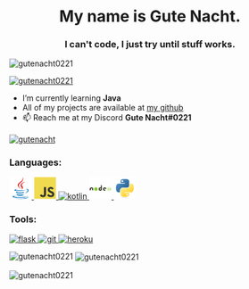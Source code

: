 <h1 align="center">My name is Gute Nacht.</h1>
<h3 align="center">I can't code, I just try until stuff works.</h3>

<p align="left"> <img src="https://komarev.com/ghpvc/?username=gutenacht0221&label=Profile%20views&color=0e75b6&style=flat" alt="gutenacht0221" /> </p>

<p align="left"> <a href="https://github.com/ryo-ma/github-profile-trophy"><img src="https://github-profile-trophy.vercel.app/?username=gutenacht0221" alt="gutenacht0221" /></a> </p>

- I’m currently learning **Java**
- All of my projects are available at [my github](https://github.com/gutenacht0221)
- 📫 Reach me at my Discord **Gute Nacht#0221**

<a href="https://www.youtube.com/c/gutenacht" target="blank"><img align="center" src="https://raw.githubusercontent.com/rahuldkjain/github-profile-readme-generator/master/src/images/icons/Social/youtube.svg" alt="gutenacht" height="30" width="40" /></a>
</p>

<h3 align="left">Languages:</h3>
<p align="left"><a href="https://www.java.com" target="_blank" rel="noreferrer"> <img src="https://raw.githubusercontent.com/devicons/devicon/master/icons/java/java-original.svg" alt="java" width="40" height="40"/> </a> <a href="https://developer.mozilla.org/en-US/docs/Web/JavaScript" target="_blank" rel="noreferrer"> <img src="https://raw.githubusercontent.com/devicons/devicon/master/icons/javascript/javascript-original.svg" alt="javascript" width="40" height="40"/> </a> <a href="https://kotlinlang.org" target="_blank" rel="noreferrer"> <img src="https://www.vectorlogo.zone/logos/kotlinlang/kotlinlang-icon.svg" alt="kotlin" width="40" height="40"/> </a> <a href="https://nodejs.org" target="_blank" rel="noreferrer"> <img src="https://raw.githubusercontent.com/devicons/devicon/master/icons/nodejs/nodejs-original-wordmark.svg" alt="nodejs" width="40" height="40"/> </a> <a href="https://www.python.org" target="_blank" rel="noreferrer"> <img src="https://raw.githubusercontent.com/devicons/devicon/master/icons/python/python-original.svg" alt="python" width="40" height="40"/> </a> </p>
<h3 align="left">Tools:</h3>
<a href="https://flask.palletsprojects.com/" target="_blank" rel="noreferrer"> <img src="https://www.vectorlogo.zone/logos/pocoo_flask/pocoo_flask-icon.svg" alt="flask" width="40" height="40"/> </a> <a href="https://git-scm.com/" target="_blank" rel="noreferrer"> <img src="https://www.vectorlogo.zone/logos/git-scm/git-scm-icon.svg" alt="git" width="40" height="40"/> </a> <a href="https://heroku.com" target="_blank" rel="noreferrer"> <img src="https://www.vectorlogo.zone/logos/heroku/heroku-icon.svg" alt="heroku" width="40" height="40"/> </a>

<p><img align="left" src="https://github-readme-stats.vercel.app/api/top-langs?username=gutenacht0221&show_icons=true&locale=en&layout=compact" alt="gutenacht0221" /></p>

<p>&nbsp;<img align="center" src="https://github-readme-stats.vercel.app/api?username=gutenacht0221&show_icons=true&locale=en" alt="gutenacht0221" /></p>

<p><img align="center" src="https://github-readme-streak-stats.herokuapp.com/?user=gutenacht0221&" alt="gutenacht0221" /></p>
